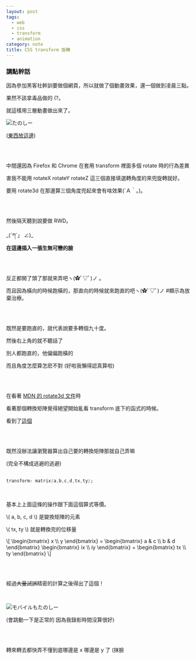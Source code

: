 ```yaml
---
layout: post
tags:
  - web
  - css
  - transform
  - animation
category: note
title: CSS transform 旋轉
---
```


### 講點幹話

因為參加黑客社幹訓要做個網頁，所以就做了個動畫效果，還一個做到凌晨三點。

果然不該拿毒品做的 (?。

就這樣用三層動畫做出來了。

![たのしー](https://i.imgur.com/TbDqutt.gif)

([東西放這邊](/workshop/serval_cat.html))

<br>
<br>

中間還因為 Firefox 和 Chrome 在套用 transform 裡面多個 rotate 時的行為差異

害我不能用 rotateX rotateY rotateZ 這三個直接填選轉角度的來兜旋轉就好。

要用 rotate3d 在那邊算三個角度兜起來會有啥效果(´Ａ｀。)。

<br>
<br>

然後隔天聽到說要做 RWD。

<p class="intensify">
_(´ཀ`」 ∠)_ 
<br>
<strong>在這邊插入一張生無可戀的臉</strong>
</p>

<br>
<br>

反正都開了頭了那就來弄吧ヽ(✿ﾟ▽ﾟ)ノ 。

而且因為橫向的時候跑橫的，那直向的時候就來跑直的吧ヽ(✿ﾟ▽ﾟ)ノ #顯示為放棄治療。

<br>
<br>

既然是要跑直的，就代表說要多轉個九十度。

然後右上角的就不聽話了

別人都跑直的，他偏偏跑橫的

而且角度怎麼算怎麽不對 (好啦我懶得認真算啦)

<br>
<br>

在看著 [MDN 的 rotate3d 文件](https://developer.mozilla.org/en-US/docs/Web/CSS/transform-function/rotate3d)時

看著那個轉換矩陣覺得絕望開始亂看 transform 底下的函式的時候。

看到了[這個](https://developer.mozilla.org/en-US/docs/Web/CSS/transform-function/matrix)

<br>
<br>

<p class="intensify">
既然沒辦法讓瀏覽器算出自己要的轉換矩陣那就自己弄嘛
</p>
(完全不構成逃避的逃避)

<br>
<br>

```css
transform: matrix(a,b,c,d,tx,ty);
```
<br>

基本上上面這條的操作跟下面這個算式等價。

\\( a, b, c, d \\) 是變換矩陣的元素

\\( tx, ty \\) 就是轉換完的位移量

<p>
\[
\begin{bmatrix} x \\ y \end{bmatrix} = \begin{bmatrix} a & c \\ b & d \end{bmatrix} \begin{bmatrix} ix \\ iy \end{bmatrix} + \begin{bmatrix} tx \\ ty \end{bmatrix}
\]
</p>

<br>
<br>

經過~~大量試誤~~精密的計算之後得出了這個！

<br>

![モバイルもたのしー](https://i.imgur.com/v4fIRfh.gif)

(會跳動一下是正常的 因為我錄影時間沒算很好)

<br>
<br>

轉來轉去都快弄不懂到底哪邊是 x 哪邊是 y 了 (抹臉
